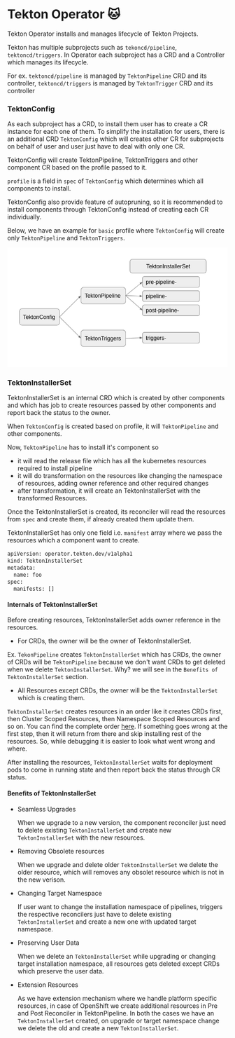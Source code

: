 # Tekton Operator :cat:

Tekton Operator installs and manages lifecycle of Tekton Projects.

Tekton has multiple subprojects such as `tekoncd/pipeline`, `tektoncd/triggers`. In Operator each subproject has a CRD and a Controller which manages its lifecycle.

For ex. `tektoncd/pipeline` is managed by `TektonPipeline` CRD and its controller,
`tektoncd/triggers` is managed by `TektonTrigger` CRD and its controller


### TektonConfig

As each subproject has a CRD, to install them user has to create a CR instance for each one of them. To simplify the installation for users, there is an additional CRD `TektonConfig` which will creates other CR for subprojects on behalf of user and user just have to deal with only one CR.

TektonConfig will create TektonPipeline, TektonTriggers and other component CR based on the profile passed to it.

`profile` is a field in `spec` of `TektonConfig` which determines which all components to install.

TektonConfig also provide feature of autopruning, so it is recommended to install components through TektonConfig instead of creating each CR individually.

Below, we have an example for `basic` profile where `TektonConfig` will create only `TektonPipeline` and `TektonTriggers`.

![Installation Floe](./images/install-flow.png)


### TektonInstallerSet

TektonInstallerSet is an internal CRD which is created by other components and which has job to create resources passed by other components and report back the status to the owner.

When `TektonConfig` is created based on profile, it will `TektonPipeline` and other components.

Now, `TektonPipeline` has to install it's component so
- it will read the release file which has all the kubernetes resources required to install pipeline
- it will do transformation on the resources like changing the namespace of resources, adding owner reference and other required changes
- after transformation, it will create an TektonInstallerSet with the transformed Resources.

Once the TektonInstallerSet is created, its reconciler will read the resources from `spec` and create them, if already created them update them.

TektonInstallerSet has only one field i.e. `manifest` array where we pass the resources which a component want to create.

```
apiVersion: operator.tekton.dev/v1alpha1
kind: TektonInstallerSet
metadata:
  name: foo
spec:
  manifests: []
```

#### Internals of TektonInstallerSet

Before creating resources, TektonInstallerSet adds owner reference in the resources.
- For CRDs, the owner will be the owner of TektonInstallerSet.

Ex. `TekonPipeline` creates `TektonInstallerSet` which has CRDs, the owner of CRDs will be `TektonPipeline` because we don't want CRDs to get deleted when we delete `TektonInstallerSet`. Why? we will see in the `Benefits of TektonInstallerSet` section.

- All Resources except CRDs, the owner will be the `TektonInstallerSet` which is creating them.

`TektonInstallerSet` creates resources in an order like it creates CRDs first, then Cluster Scoped Resources, then Namespace Scoped Resources and so on. You can find the complete order [here](https://github.com/tektoncd/operator/blob/f600b959f323e8dd16d963e0b896c44fcba959b4/pkg/reconciler/kubernetes/tektoninstallerset/tektoninstallerset.go#L75).
If something goes wrong at the first step, then it will return from there and skip installing rest of the resources. So, while debugging it is easier to look what went wrong and where.


After installing the resources, `TektonInstallerSet` waits for deployment pods to come in running state and then report back the status through CR status.

#### Benefits of TektonInstallerSet

- Seamless Upgrades

  When we upgrade to a new version, the component reconciler just need to delete existing `TektonInstallerSet` and create new `TektonInstallerSet` with the new resources.

- Removing Obsolete resources

  When we upgrade and delete older `TektonInstallerSet` we delete the older resource, which will removes any obsolet resource which is not in the new verison.

- Changing Target Namespace
  
  If user want to change the installation namespace of pipelines, triggers the respective reconcilers just have to delete existing `TektonInstallerSet` and create a new one with updated target namespace.

- Preserving User Data
  
  When we delete an `TektonInstallerSet` while upgrading or changing target installation namespace, all resources gets deleted except CRDs which preserve the user data.

- Extension Resources

  As we have extension mechanism where we handle platform specific resources, in case of OpenShift we create additional resources in Pre and Post Reconciler in TektonPipeline. In both the cases we have an `TektonInstallerSet` created, on upgrade or target namespace change we delete the old and create a new `TektonInstallerSet`. 

